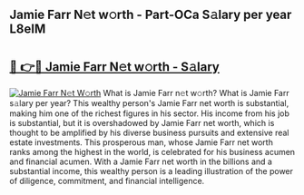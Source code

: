 ## Jamie Farr N𝚎t w𝚘rth - Part-OCa S𝚊lary per year L8eIM

# <h2><a href="http://gc1o88y.nevu.top/?p=Jamie+Farr">🔗 👉🔴 Jamie Farr N𝚎t w𝚘rth - S𝚊lary</a></h2>

[![Jamie Farr N𝚎t W𝚘rth](https://i.imgur.com/Oavwk0R.jpeg)](http://gc1o88y.nevu.top/?p=Jamie+Farr)
What is Jamie Farr n𝚎t w𝚘rth? What is Jamie Farr s𝚊lary per year?
This wealthy person's Jamie Farr net worth is substantial, making him one of the richest figures in his sector. His income from his job is substantial, but it is overshadowed by Jamie Farr net worth, which is thought to be amplified by his diverse business pursuits and extensive real estate investments. This prosperous man, whose Jamie Farr net worth ranks among the highest in the world, is celebrated for his business acumen and financial acumen. With a Jamie Farr net worth in the billions and a substantial income, this wealthy person is a leading illustration of the power of diligence, commitment, and financial intelligence.

